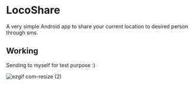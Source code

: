 # LocoShare
A very simple Android app to share your current location to desired person through sms.

## Working
Sending to myself for test purpose :)

![ezgif com-resize (2)](https://user-images.githubusercontent.com/32769719/56868938-d8c31880-6a16-11e9-9581-9cb3fb4d391b.gif)
